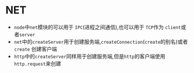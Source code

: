 # NET

+ `node`中`net`模块的可以用于 `IPC`(进程之间通信),也可以用于 `TCP`作为 `client`或者`server`
+ `net`中的`createServer`用于创建服务端,`createConnection`(`create`的别名)或者`create` 创建客户端
+ `http`中的`createServer`同样用于创建服务端,但是`http`的客户端使用 `http.request`来创建
